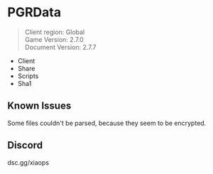 # PGRData
> Client region: Global <br>
> Game Version: 2.7.0 <br/>
> Document Version: 2.7.7 <br/>

- Client
- Share
- Scripts
- Sha1

## Known Issues
Some files couldn't be parsed, because they seem to be encrypted.

## Discord
dsc.gg/xiaops